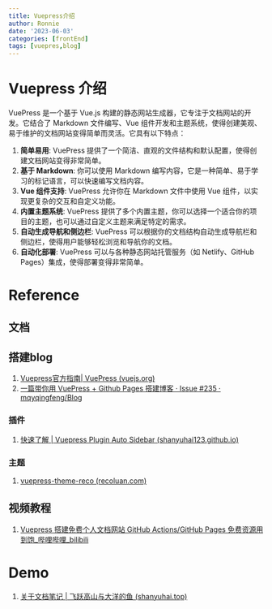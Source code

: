 ```yaml
---
title: Vuepress介绍
author: Ronnie
date: '2023-06-03'
categories: [frontEnd]
tags: [vuepres,blog]
---
```


# Vuepress 介绍

VuePress 是一个基于 Vue.js 构建的静态网站生成器，它专注于文档网站的开发。它结合了 Markdown 文件编写、Vue 组件开发和主题系统，使得创建美观、易于维护的文档网站变得简单而灵活。它具有以下特点：

1. **简单易用**: VuePress 提供了一个简洁、直观的文件结构和默认配置，使得创建文档网站变得非常简单。
2. **基于 Markdown**: 你可以使用 Markdown 编写内容，它是一种简单、易于学习的标记语言，可以快速编写文档内容。
3. **Vue 组件支持**: VuePress 允许你在 Markdown 文件中使用 Vue 组件，以实现更复杂的交互和自定义功能。
4. **内置主题系统**: VuePress 提供了多个内置主题，你可以选择一个适合你的项目的主题，也可以通过自定义主题来满足特定的需求。
5. **自动生成导航和侧边栏**: VuePress 可以根据你的文档结构自动生成导航栏和侧边栏，使得用户能够轻松浏览和导航你的文档。
6. **自动化部署**: VuePress 可以与各种静态网站托管服务（如 Netlify、GitHub Pages）集成，使得部署变得非常简单。

# Reference

## 文档

## 搭建blog

1. [Vuepress官方指南| VuePress (vuejs.org)](https://vuepress.vuejs.org/zh/guide/)
2. [一篇带你用 VuePress + Github Pages 搭建博客 · Issue #235 · mqyqingfeng/Blog](https://github.com/mqyqingfeng/Blog/issues/235)

### 插件

1. [快速了解 | Vuepress Plugin Auto Sidebar (shanyuhai123.github.io)](https://shanyuhai123.github.io/vuepress-plugin-auto-sidebar/zh/#介绍)

### 主题

1. [vuepress-theme-reco (recoluan.com)](https://vuepress-theme-reco.recoluan.com/)

## 视频教程

1. [Vuepress 搭建免费个人文档网站 GitHub Actions/GitHub Pages 免费资源用到饱_哔哩哔哩_bilibili](https://www.bilibili.com/video/BV17G4y177YJ/?spm_id_from=333.337.search-card.all.click&vd_source=146b8e3458a9fb0c2068f3343350eee7)

# Demo

1. [关于文档笔记 | 飞跃高山与大洋的鱼 (shanyuhai.top)](https://docs.shanyuhai.top/)

